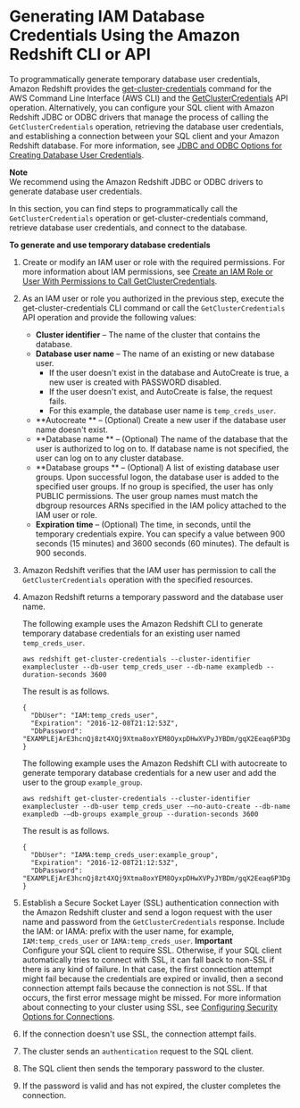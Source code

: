 # Generating IAM Database Credentials Using the Amazon Redshift CLI or API<a name="generating-iam-credentials-cli-api"></a>

To programmatically generate temporary database user credentials, Amazon Redshift provides the [get\-cluster\-credentials](https://docs.aws.amazon.com/cli/latest/reference/redshift/get-cluster-credentials.html) command for the AWS Command Line Interface \(AWS CLI\) and the [GetClusterCredentials](https://docs.aws.amazon.com/redshift/latest/APIReference/API_GetClusterCredentials.html) API operation\. Alternatively, you can configure your SQL client with Amazon Redshift JDBC or ODBC drivers that manage the process of calling the `GetClusterCredentials` operation, retrieving the database user credentials, and establishing a connection between your SQL client and your Amazon Redshift database\. For more information, see [JDBC and ODBC Options for Creating Database User Credentials](jdbc-and-odbc-options-for-database-credentials.md)\.

**Note**  
We recommend using the Amazon Redshift JDBC or ODBC drivers to generate database user credentials\.

In this section, you can find steps to programmatically call the `GetClusterCredentials` operation or get\-cluster\-credentials command, retrieve database user credentials, and connect to the database\.

**To generate and use temporary database credentials**

1. Create or modify an IAM user or role with the required permissions\. For more information about IAM permissions, see [Create an IAM Role or User With Permissions to Call GetClusterCredentials](generating-iam-credentials-role-permissions.md)\.

1. As an IAM user or role you authorized in the previous step, execute the get\-cluster\-credentials CLI command or call the `GetClusterCredentials` API operation and provide the following values:
   + **Cluster identifier** – The name of the cluster that contains the database\.
   + **Database user name** – The name of an existing or new database user\.
     + If the user doesn't exist in the database and AutoCreate is true, a new user is created with PASSWORD disabled\.
     +  If the user doesn't exist, and AutoCreate is false, the request fails\. 
     + For this example, the database user name is `temp_creds_user`\. 
   +  **Autocreate ** – \(Optional\) Create a new user if the database user name doesn't exist\.
   +  **Database name ** – \(Optional\) The name of the database that the user is authorized to log on to\. If database name is not specified, the user can log on to any cluster database\.
   +  **Database groups ** – \(Optional\) A list of existing database user groups\. Upon successful logon, the database user is added to the specified user groups\. If no group is specified, the user has only PUBLIC permissions\. The user group names must match the dbgroup resources ARNs specified in the IAM policy attached to the IAM user or role\. 
   +  **Expiration time** – \(Optional\) The time, in seconds, until the temporary credentials expire\. You can specify a value between 900 seconds \(15 minutes\) and 3600 seconds \(60 minutes\)\. The default is 900 seconds\.

1. Amazon Redshift verifies that the IAM user has permission to call the `GetClusterCredentials` operation with the specified resources\. 

1. Amazon Redshift returns a temporary password and the database user name\.

   The following example uses the Amazon Redshift CLI to generate temporary database credentials for an existing user named `temp_creds_user`\.

   ```
   aws redshift get-cluster-credentials --cluster-identifier examplecluster --db-user temp_creds_user --db-name exampledb --duration-seconds 3600
   ```

   The result is as follows\.

   ```
   {
     "DbUser": "IAM:temp_creds_user", 
     "Expiration": "2016-12-08T21:12:53Z", 
     "DbPassword": "EXAMPLEjArE3hcnQj8zt4XQj9Xtma8oxYEM8OyxpDHwXVPyJYBDm/gqX2Eeaq6P3DgTzgPg=="
   }
   ```

   The following example uses the Amazon Redshift CLI with autocreate to generate temporary database credentials for a new user and add the user to the group `example_group`\.

   ```
   aws redshift get-cluster-credentials --cluster-identifier examplecluster --db-user temp_creds_user -–no-auto-create --db-name exampledb -–db-groups example_group --duration-seconds 3600
   ```

   The result is as follows\.

   ```
   {
     "DbUser": "IAMA:temp_creds_user:example_group", 
     "Expiration": "2016-12-08T21:12:53Z", 
     "DbPassword": "EXAMPLEjArE3hcnQj8zt4XQj9Xtma8oxYEM8OyxpDHwXVPyJYBDm/gqX2Eeaq6P3DgTzgPg=="
   }
   ```

1. Establish a Secure Socket Layer \(SSL\) authentication connection with the Amazon Redshift cluster and send a logon request with the user name and password from the `GetClusterCredentials` response\. Include the IAM: or IAMA: prefix with the user name, for example, `IAM:temp_creds_user` or `IAMA:temp_creds_user`\.
**Important**  
Configure your SQL client to require SSL\. Otherwise, if your SQL client automatically tries to connect with SSL, it can fall back to non\-SSL if there is any kind of failure\. In that case, the first connection attempt might fail because the credentials are expired or invalid, then a second connection attempt fails because the connection is not SSL\. If that occurs, the first error message might be missed\. For more information about connecting to your cluster using SSL, see [Configuring Security Options for Connections](connecting-ssl-support.md)\.

1. If the connection doesn't use SSL, the connection attempt fails\. 

1. The cluster sends an `authentication` request to the SQL client\. 

1. The SQL client then sends the temporary password to the cluster\. 

1. If the password is valid and has not expired, the cluster completes the connection\. 